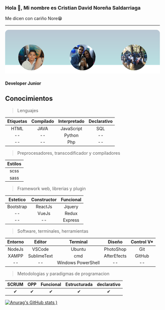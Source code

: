 
<h3>Hola 👋, Mi nombre es Cristian David Noreña Saldarriaga</h3>
Me dicen con cariño Nore😁
<hr>

![Developer and dreamer](https://github.com/CristianNorga/CristianNorga/blob/main/portadaHDV.png)
#### Developer Junior

## Conocimientos

> Lenguajes

Etiquetas|Compilado| Interpretado|Declarativo
:----: | :----: | :----: | :----:  
HTML | JAVA  | JavaScript | SQL
--   | --    | Python     | --
--   | --    | Php        | --

> Preprocesadores, transcodificador y compiladores

Estilos|
:----: |
scss   |
sass   |

> Framework web, librerias y plugin

Estetico|Constructor|Funcional
:----: | :----: | :----: 
Bootstrap  |ReactJs |Jquery
--         |VueJs   |Redux
--         |--      |Express

> Software, terminales, herramientas

   Entorno   |  Editor  | Terminal | Diseño | Control V*
:----: | :----: | :----: | :----: | :----: 
NodeJs  | VSCode       | Ubuntu              | PhotoShop    | Git
XAMPP   | SublimeText  | cmd                 | AfterEfects  | GitHub
--      | --           | Windows PowerShell  | --           | --

> Metodologias y paradigmas de programacion

SCRUM|OPP|Funcional|Estructurada|declarativo
:----:  | :----: | :----: | :----: | :----:
 ✔ | ✔ | ✔ | ✔ | ✔

[![Anurag's GitHub stats](https://github-readme-stats.vercel.app/api?username=CristianNorga&show_icons=true&theme=radical)
)](https://github.com/anuraghazra/github-readme-stats)
